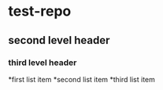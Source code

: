 # test-repo
## second level header
### third level header
*first list item
*second list item
*third list item 
